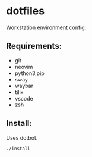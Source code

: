 # dotfiles
Workstation environment config.

## Requirements:
- git
- neovim
- python3,pip
- sway
- waybar
- tilix
- vscode
- zsh


## Install:
Uses dotbot.

`./install`
